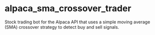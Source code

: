 # alpaca_sma_crossover_trader
Stock trading bot for the Alpaca API that uses a simple moving average (SMA) crossover strategy to detect buy and sell signals.
